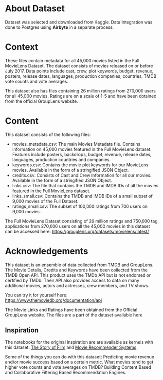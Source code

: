 # About Dataset
Dataset was selected and downloaded from Kaggle.
Data Integration was done to Postgres using **Airbyte** in a separate process.

# Context
These files contain metadata for all 45,000 movies listed in the Full MovieLens Dataset.
The dataset consists of movies released on or before July 2017.
Data points include cast, crew, plot keywords, budget, revenue, posters, release dates, languages, production companies, countries, TMDB vote counts and vote averages.

This dataset also has files containing 26 million ratings from 270,000 users for all 45,000 movies.
Ratings are on a scale of 1-5 and have been obtained from the official GroupLens website.

# Content
This dataset consists of the following files:
- movies_metadata.csv: The main Movies Metadata file. Contains information on 45,000 movies featured in the Full MovieLens dataset. Features include posters, backdrops, budget, revenue, release dates, languages, production countries and companies.
- keywords.csv: Contains the movie plot keywords for our MovieLens movies. Available in the form of a stringified JSON Object.
- credits.csv: Consists of Cast and Crew Information for all our movies. Available in the form of a stringified JSON Object.
- links.csv: The file that contains the TMDB and IMDB IDs of all the movies featured in the Full MovieLens dataset.
- links_small.csv: Contains the TMDB and IMDB IDs of a small subset of 9,000 movies of the Full Dataset.
- ratings_small.csv: The subset of 100,000 ratings from 700 users on 9,000 movies.

The Full MovieLens Dataset consisting of 26 million ratings and 750,000 tag applications from 270,000 users on all the 45,000 movies in this dataset can be accessed here: https://grouplens.org/datasets/movielens/latest/

# Acknowledgements
This dataset is an ensemble of data collected from TMDB and GroupLens.
The Movie Details, Credits and Keywords have been collected from the TMDB Open API.
This product uses the TMDb API but is not endorsed or certified by TMDb.
Their API also provides access to data on many additional movies, actors and actresses, crew members, and TV shows.

You can try it for yourself here: https://www.themoviedb.org/documentation/api

The Movie Links and Ratings have been obtained from the Official GroupLens website. The files are a part of the dataset available here

## Inspiration
The notebooks for the original inspiration are are available as kernels with this dataset: [The Story of Film](https://www.kaggle.com/rounakbanik/the-story-of-film) and [Movie Recommender Systems](https://www.kaggle.com/rounakbanik/the-story-of-film)

Some of the things you can do with this dataset:
Predicting movie revenue and/or movie success based on a certain metric. What movies tend to get higher vote counts and vote averages on TMDB? Building Content Based and Collaborative Filtering Based Recommendation Engines.